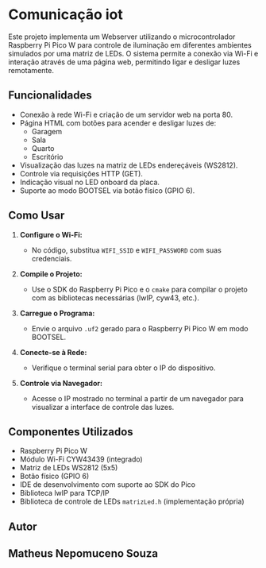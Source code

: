 # Comunicação iot
Este projeto implementa um Webserver utilizando o microcontrolador Raspberry Pi Pico W para controle de iluminação em diferentes ambientes simulados por uma matriz de LEDs. O sistema permite a conexão via Wi-Fi e interação através de uma página web, permitindo ligar e desligar luzes remotamente.

## Funcionalidades

- Conexão à rede Wi-Fi e criação de um servidor web na porta 80.
- Página HTML com botões para acender e desligar luzes de:
  - Garagem
  - Sala
  - Quarto
  - Escritório
- Visualização das luzes na matriz de LEDs endereçáveis (WS2812).
- Controle via requisições HTTP (GET).
- Indicação visual no LED onboard da placa.
- Suporte ao modo BOOTSEL via botão físico (GPIO 6).

## Como Usar

1. **Configure o Wi-Fi:**
   - No código, substitua `WIFI_SSID` e `WIFI_PASSWORD` com suas credenciais.

2. **Compile o Projeto:**
   - Use o SDK do Raspberry Pi Pico e o `cmake` para compilar o projeto com as bibliotecas necessárias (lwIP, cyw43, etc.).

3. **Carregue o Programa:**
   - Envie o arquivo `.uf2` gerado para o Raspberry Pi Pico W em modo BOOTSEL.

4. **Conecte-se à Rede:**
   - Verifique o terminal serial para obter o IP do dispositivo.

5. **Controle via Navegador:**
   - Acesse o IP mostrado no terminal a partir de um navegador para visualizar a interface de controle das luzes.

## Componentes Utilizados

- Raspberry Pi Pico W
- Módulo Wi-Fi CYW43439 (integrado)
- Matriz de LEDs WS2812 (5x5)
- Botão físico (GPIO 6)
- IDE de desenvolvimento com suporte ao SDK do Pico
- Biblioteca lwIP para TCP/IP
- Biblioteca de controle de LEDs `matrizLed.h` (implementação própria)

## Autor
## Matheus Nepomuceno Souza


